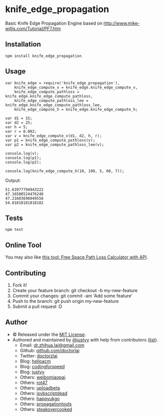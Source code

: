 # knife_edge_propagation
Basic Knife Edge Propagation Engine based on http://www.mike-willis.com/Tutorial/PF7.htm

## Installation
```
npm install knife_edge_propagation
```

## Usage
```
var knife_edge = require('knife_edge_propagation'),
	knife_edge_compute_v = knife_edge.knife_edge_compute_v,
	knife_edge_compute_pathloss = knife_edge.knife_edge_compute_pathloss,
	knife_edge_compute_pathloss_lee = knife_edge.knife_edge_compute_pathloss_lee,	
	knife_edge_compute_h = knife_edge.knife_edge_compute_h;
	
var d1 = 15;
var d2 = 25;
var h = 5;
var r = 0.002;
var v = knife_edge_compute_v(d1, d2, h, r);
var p1 = knife_edge_compute_pathloss(v);
var p2 = knife_edge_compute_pathloss_lee(v);

console.log(v);
console.log(p1);
console.log(p2);

console.log(knife_edge_compute_h(10, 100, 5, 60, 7));
```

Output:
```
51.63977794943222
47.16508524476248
47.21603696049556
54.81818181818182
```

## Tests
```
npm test
```

## Online Tool
You may also like [this tool: Free Space Path Loss Calculator with API](https://propagationtools.com/wireless/free-space-path-loss-calculator-with-api/).

## Contributing
1. Fork it!
2. Create your feature branch: git checkout -b my-new-feature
3. Commit your changes: git commit -am 'Add some feature'
4. Push to the branch: git push origin my-new-feature
5. Submit a pull request :D

## Author
* © Released under the [MIT License](http://spdx.org/licenses/MIT.html).
* Authored and maintained by [@justyy](https://steemit.com/@justyy) with help from contributors ([list](https://www.npmjs.com/package/knife_edge_propagation/access)).
    * Email: dr.zhihua.lai@gmail.com
    * Github: [github.com/doctorlai](https://github.com/doctorlai)
    * Twitter: [doctorzlai](https://twitter.com/doctorzlai)
    * Blog: [helloacm](https://helloacm.com)
    * Blog: [codingforspeed](https://codingforspeed.com)
    * Blog: [justyy](https://justyy.com)
    * Others: [weibomiaopai](https://weibomiaopai.com)
    * Others: [rot47](https://rot47.net)
    * Others: [uploadbeta](https://uploadbeta.com)
    * Others: [isvbscriptdead](https://isvbscriptdead.com)
    * Others: [happyukgo](https://happyukgo.com)
    * Others: [propagationtools](https://propagationtools.com)
    * Others: [steakovercooked](https://steakovercooked.com)
    